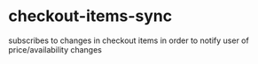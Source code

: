 # checkout-items-sync
subscribes to changes in checkout items in order to notify user of price/availability changes
